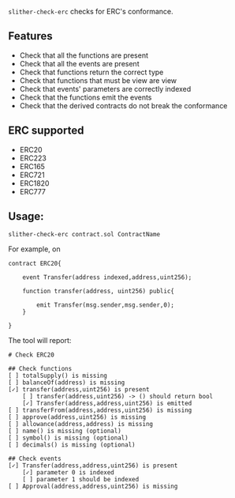 `slither-check-erc` checks for ERC's conformance.

## Features

- Check that all the functions are present
- Check that all the events are present
- Check that functions return the correct type
- Check that functions that must be view are view
- Check that events' parameters are correctly indexed
- Check that the functions emit the events
- Check that the derived contracts do not break the conformance

## ERC supported
- ERC20
- ERC223
- ERC165
- ERC721
- ERC1820
- ERC777

## Usage:
```
slither-check-erc contract.sol ContractName
```
For example, on

```Solidity
contract ERC20{

    event Transfer(address indexed,address,uint256);

    function transfer(address, uint256) public{

        emit Transfer(msg.sender,msg.sender,0);
    }

}
```

The tool will report:

```
# Check ERC20

## Check functions
[ ] totalSupply() is missing 
[ ] balanceOf(address) is missing 
[✓] transfer(address,uint256) is present
	[ ] transfer(address,uint256) -> () should return bool
	[✓] Transfer(address,address,uint256) is emitted
[ ] transferFrom(address,address,uint256) is missing 
[ ] approve(address,uint256) is missing 
[ ] allowance(address,address) is missing 
[ ] name() is missing (optional)
[ ] symbol() is missing (optional)
[ ] decimals() is missing (optional)

## Check events
[✓] Transfer(address,address,uint256) is present
	[✓] parameter 0 is indexed
	[ ] parameter 1 should be indexed
[ ] Approval(address,address,uint256) is missing
```